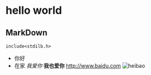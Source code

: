 
# hello world
## MarkDown
    include<stdilb.h>
- 你好
- 在家
*我爱你*
**我也爱你**
<http://www.baidu.com>
![heibao](http://image.baidu.com/search/detail?ct=503316480&z=undefined&tn=baiduimagedetail&ipn=d&word=%E5%9B%BE%E7%89%87&step_word=&ie=utf-8&in=&cl=2&lm=-1&st=undefined&cs=49292017,22064401&os=1997512988,959422790&simid=3237075836,304105197&pn=0&rn=1&di=204426875180&ln=2000&fr=&fmq=1499172162304_R&fm=&ic=undefined&s=undefined&se=&sme=&tab=0&width=undefined&height=undefined&face=undefined&is=0,0&istype=0&ist=&jit=&bdtype=0&spn=0&pi=0&gsm=0&objurl=http%3A%2F%2Fimg.ph.126.net%2FocT0cPlMSiTs2BgbZ8bHFw%3D%3D%2F631348372762626203.jpg&rpstart=0&rpnum=0&adpicid=0&ctd=1499172165539^3_1263X562%1)
